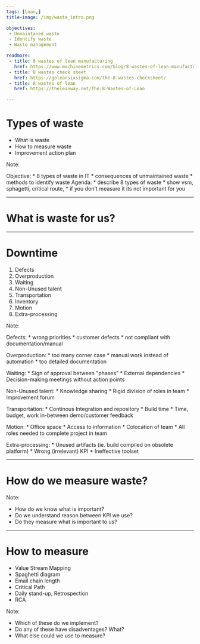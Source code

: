```yaml
---
tags: [Lean,]
title-image: /img/waste_intro.png

objectives:
 - Unmaintaned waste
 - Identify waste
 - Waste management

readmore:
 - title: 8 wastes of lean manufacturing
   href: https://www.machinemetrics.com/blog/8-wastes-of-lean-manufacturing
 - title: 8 wastes check sheet
   href: https://goleansixsigma.com/the-8-wastes-checksheet/  
 - title: 8 wastes of lean
   href: https://theleanway.net/The-8-Wastes-of-Lean

---
```

# Types of waste

+ What is waste
+ How to measure waste
+ Improvement action plan

Note:

Objective:
    * 8 types of waste in IT
    * consequences of unmaintained waste
    * methods to identify waste
Agenda:
    * describe 8 types of waste
    * show vsm, sphagetti, critical route, 
    * if you don't measure it its not important for you



---

# What is waste for us?

---

# Downtime

1. Defects
2. Overproduction
3. Waiting
4. Non-Unused talent
5. Transportation
6. Inventory
7. Motion
8. Extra-processing

Note:

Defects: 
    * wrong priorities
    * customer defects
    * not compliant with documentation/manual

Overproduction: 
    * too many corner case
    * manual work instead of automation
    * too detailed documentation

Waiting: 
    * Sign of approval between "phases"
    * External dependencies
    * Decision-making meetings without action points

Non-Unused talent: 
    * Knowledge sharing
    * Rigid division of roles in team
    * Improvement forum

Transportation: 
    * Continous Integration and repository
    * Build time
    * Time, budget, work in-between demo/customer feedback

Motion: 
    * Office space
    * Access to information
    * Colocation of team
    * All roles needed to complete project in team

Extra-processing:
    * Unused artifacts (ie. build compiled on obsolete platform)
    * Wrong (irrelevant) KPI
    * Ineffective toolset

---

# How do we measure waste?

Note:

* How do we know what is important?
* Do we understand reason between KPI we use?
* Do they measure what is important to us?



---
# How to measure
- Value Stream Mapping
- Spaghetti diagram
- Email chain length
- Critical Path
- Daily stand-up, Retrospection
- RCA

Note:

* Which of these do we implement?
* Do any of these have disadventages? What?
* What else could we use to measure?
